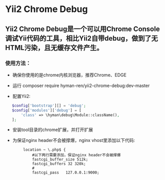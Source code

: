 # Yii2 Chrome Debug

Yii2 Chrome Debug是一个可以用Chrome Console 调试Yii代码的工具，相比Yii2自带debug，做到了无HTML污染，且无缓存文件产生。
---
### 使用方法：

* 确保你使用的是chrome内核浏览器，推荐Chrome、EDGE

* 运行 composer require hyman-ren/yii2-chrome-debug:dev-master

* 配置Yii2:
```php
   $config['bootstrap'][] = 'debug';
   $config['modules']['debug'] = [
       'class' => \hyman\debug\Module::className(),
   ];
```
* 安装tool目录的chrome扩展，并打开扩展

* 为保证nginx header不会被撑爆，nginx vhost里添加以下代码:
```nginx
        location ~ \.php$ {
            #以下两行需要添加，保证nginx header不会被撑爆
            fastcgi_buffer_size 512k;
            fastcgi_buffers 32 320k;
			#
            fastcgi_pass   127.0.0.1:9000;
```